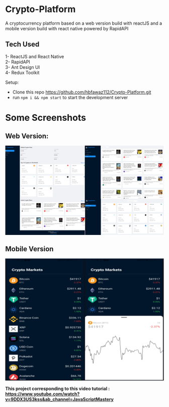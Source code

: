 # Crypto-Platform
A cryptocurrency platform based on a web version build with reactJS and a mobile version build with react native powered by RapidAPI
## Tech Used 

1- ReactJS and React Native<br>
2- RapidAPI<br>
3- Ant Design UI <br>
4- Redux Toolkit<br>

Setup:
- Clone this repo https://github.com/hbfawaz112/Crypto-Platform.git
- run ```npm i && npm start``` to start the development server

# Some Screenshots
## Web Version:
![](https://raw.githubusercontent.com/hbfawaz112/Crypto-Platform/main/Web_ReactJS/ss/Crypto_Platform_Web.PNG)
## Mobile Version
![](https://raw.githubusercontent.com/hbfawaz112/Crypto-Platform/main/Mobile_ReactNative/ss/s3.PNG)

<b>This project corresponding to this video tutorial : https://www.youtube.com/watch?v=9DDX3US3kss&ab_channel=JavaScriptMastery
